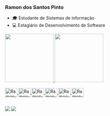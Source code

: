 ### Ramon dos Santos Pinto

- :mortar_board: Estudante de Sistemas de informação
- :computer: Estagiário de Desenvolvimento de Software


 <div>
  <a href="https://github.com/ramonsantospinto">
  <img height="160em" src="https://github-readme-stats.vercel.app/api?username=ramondevfrontend&show_icons=true&theme=dark&include_all_commits=true&count_private=true"/>
  <img height="160em" src="https://github-readme-stats.vercel.app/api/top-langs/?username=ramondevfrontend&layout=compact&langs_count=7&theme=dark"/>
</div>
  

  <div style="display: inline_block"><br>
  <img align="center" alt="Ramon-Java" height="30" width="40" src="https://cdn.jsdelivr.net/gh/devicons/devicon/icons/java/java-original.svg">
  <img align="center" alt="Ramon-Mysql" height="30" width="40" src="https://cdn.jsdelivr.net/gh/devicons/devicon/icons/mysql/mysql-original.svg">
  <img align="center" alt="Ramon-MongoDB" height="30" width="40" src="https://cdn.jsdelivr.net/gh/devicons/devicon/icons/mongodb/mongodb-original.svg">
  <img align="center" alt="Ramon-Linux" height="30" width="40" src="https://cdn.jsdelivr.net/gh/devicons/devicon/icons/linux/linux-original.svg">
   <img align="center" alt="Ramon-Windows" height="30" width="40" src="https://cdn.jsdelivr.net/gh/devicons/devicon/icons/windows8/windows8-original.svg">
  <img align="center" alt="Ramon-git" height="30" width="40" src="https://cdn.jsdelivr.net/gh/devicons/devicon/icons/git/git-original.svg">

  
</div>
  
  ## 
  
  <div>
  <a href="https://www.linkedin.com/in/ramon-santos-1464a6108/" target="_blank" rel="external"><img src="https://img.shields.io/badge/-LinkedIn-%230077B5?style=for-the-badge&logo=linkedin&logoColor=white" target="_blank" rel="external"></a>
  <a href = "mailto:ramonsantospinto@gmail.com" target="_blank" rel="external"><img src="https://img.shields.io/badge/Gmail-D14836?style=for-the-badge&logo=gmail&logoColor=white" target="_blank" rel"external"></a>
  </div>
